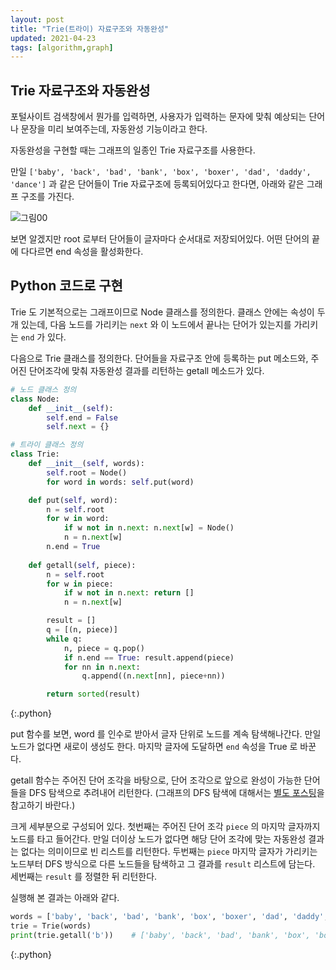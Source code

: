 ```yaml
---
layout: post
title: "Trie(트라이) 자료구조와 자동완성"
updated: 2021-04-23
tags: [algorithm,graph]
---
```


## Trie 자료구조와 자동완성

포털사이트 검색창에서 뭔가를 입력하면, 사용자가 입력하는 문자에 맞춰 예상되는 단어나 문장을 미리 보여주는데, 자동완성 기능이라고 한다.

자동완성을 구현할 때는 그래프의 일종인 Trie 자료구조를 사용한다.

만일 `['baby', 'back', 'bad', 'bank', 'box', 'boxer', 'dad', 'daddy', 'dance']` 과 같은 단어들이 Trie 자료구조에 등록되어있다고 한다면, 아래와 같은 그래프 구조를 가진다.

![그림00](/img/algorithm-3003-01-01-00.svg)

보면 알겠지만 root 로부터 단어들이 글자마다 순서대로 저장되어있다. 어떤 단어의 끝에 다다르면 end 속성을 활성화한다.

## Python 코드로 구현

Trie 도 기본적으로는 그래프이므로 Node 클래스를 정의한다. 클래스 안에는 속성이 두개 있는데, 다음 노드를 가리키는 `next` 와 이 노드에서 끝나는 단어가 있는지를 가리키는 `end` 가 있다.

다음으로 Trie 클래스를 정의한다. 단어들을 자료구조 안에 등록하는 put 메소드와, 주어진 단어조각에 맞춰 자동완성 결과를 리턴하는 getall 메소드가 있다.

```py
# 노드 클래스 정의
class Node:
    def __init__(self):
        self.end = False
        self.next = {}

# 트라이 클래스 정의
class Trie:
    def __init__(self, words):
        self.root = Node()
        for word in words: self.put(word)

    def put(self, word):
        n = self.root
        for w in word:
            if w not in n.next: n.next[w] = Node()
            n = n.next[w]
        n.end = True
    
    def getall(self, piece):
        n = self.root
        for w in piece:
            if w not in n.next: return []
            n = n.next[w]

        result = []
        q = [(n, piece)]
        while q:
            n, piece = q.pop()
            if n.end == True: result.append(piece)
            for nn in n.next:
                q.append((n.next[nn], piece+nn))

        return sorted(result)
```
{:.python}

put 함수를 보면, word 를 인수로 받아서 글자 단위로 노드를 계속 탐색해나간다. 만일 노드가 없다면 새로이 생성도 한다. 마지막 글자에 도달하면 `end` 속성을 True 로 바꾼다.

getall 함수는 주어진 단어 조각을 바탕으로, 단어 조각으로 앞으로 완성이 가능한 단어들을 DFS 탐색으로 추려내어 리턴한다. (그래프의 DFS 탐색에 대해서는 [별도 포스팅](https://zininote.github.io/post/bfs-and-dfs)을 참고하기 바란다.)

크게 세부분으로 구성되어 있다. 첫번째는 주어진 단어 조각 `piece` 의 마지막 글자까지 노드를 타고 들어간다. 만일 더이상 노드가 없다면 해당 단어 조각에 맞는 자동완성 결과는 없다는 의미이므로 빈 리스트를 리턴한다. 두번째는 `piece` 마지막 글자가 가리키는 노드부터 DFS 방식으로 다른 노드들을 탐색하고 그 결과를 `result` 리스트에 담는다. 세번째는 `result` 를 정렬한 뒤 리턴한다.

실행해 본 결과는 아래와 같다.

```py
words = ['baby', 'back', 'bad', 'bank', 'box', 'boxer', 'dad', 'daddy', 'dance']
trie = Trie(words)
print(trie.getall('b'))    # ['baby', 'back', 'bad', 'bank', 'box', 'boxer']
```
{:.python}
